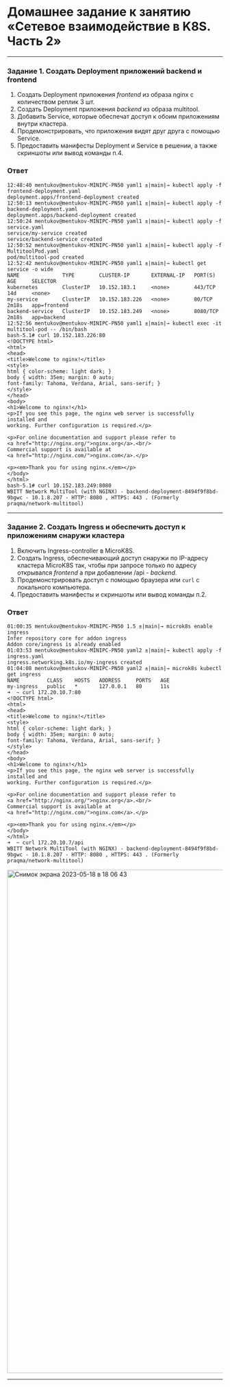 # Домашнее задание к занятию «Сетевое взаимодействие в K8S. Часть 2»

------

### Задание 1. Создать Deployment приложений backend и frontend

1. Создать Deployment приложения _frontend_ из образа nginx с количеством реплик 3 шт.
2. Создать Deployment приложения _backend_ из образа multitool. 
3. Добавить Service, которые обеспечат доступ к обоим приложениям внутри кластера. 
4. Продемонстрировать, что приложения видят друг друга с помощью Service.
5. Предоставить манифесты Deployment и Service в решении, а также скриншоты или вывод команды п.4.

### Ответ

```
12:48:40 mentukov@mentukov-MINIPC-PN50 yaml1 ±|main|→ kubectl apply -f frontend-deployment.yaml
deployment.apps/frontend-deployment created
12:50:13 mentukov@mentukov-MINIPC-PN50 yaml1 ±|main|→ kubectl apply -f backend-deployment.yaml
deployment.apps/backend-deployment created
12:50:24 mentukov@mentukov-MINIPC-PN50 yaml1 ±|main|→ kubectl apply -f service.yaml
service/my-service created
service/backend-service created
12:50:52 mentukov@mentukov-MINIPC-PN50 yaml1 ±|main|→ kubectl apply -f MultitoolPod.yaml 
pod/multitool-pod created
12:52:42 mentukov@mentukov-MINIPC-PN50 yaml1 ±|main|→ kubectl get service -o wide
NAME              TYPE        CLUSTER-IP       EXTERNAL-IP   PORT(S)    AGE     SELECTOR
kubernetes        ClusterIP   10.152.183.1     <none>        443/TCP    14d     <none>
my-service        ClusterIP   10.152.183.226   <none>        80/TCP     2m18s   app=frontend
backend-service   ClusterIP   10.152.183.249   <none>        8080/TCP   2m18s   app=backend
12:52:56 mentukov@mentukov-MINIPC-PN50 yaml1 ±|main|→ kubectl exec -it multitool-pod -- /bin/bash
bash-5.1# curl 10.152.183.226:80
<!DOCTYPE html>
<html>
<head>
<title>Welcome to nginx!</title>
<style>
html { color-scheme: light dark; }
body { width: 35em; margin: 0 auto;
font-family: Tahoma, Verdana, Arial, sans-serif; }
</style>
</head>
<body>
<h1>Welcome to nginx!</h1>
<p>If you see this page, the nginx web server is successfully installed and
working. Further configuration is required.</p>

<p>For online documentation and support please refer to
<a href="http://nginx.org/">nginx.org</a>.<br/>
Commercial support is available at
<a href="http://nginx.com/">nginx.com</a>.</p>

<p><em>Thank you for using nginx.</em></p>
</body>
</html>
bash-5.1# curl 10.152.183.249:8080
WBITT Network MultiTool (with NGINX) - backend-deployment-8494f9f8bd-9bgwc - 10.1.8.207 - HTTP: 8080 , HTTPS: 443 . (Formerly praqma/network-multitool)

```

------

### Задание 2. Создать Ingress и обеспечить доступ к приложениям снаружи кластера

1. Включить Ingress-controller в MicroK8S.
2. Создать Ingress, обеспечивающий доступ снаружи по IP-адресу кластера MicroK8S так, чтобы при запросе только по адресу открывался _frontend_ а при добавлении /api - _backend_.
3. Продемонстрировать доступ с помощью браузера или `curl` с локального компьютера.
4. Предоставить манифесты и скриншоты или вывод команды п.2.

### Ответ

```
01:00:35 mentukov@mentukov-MINIPC-PN50 1.5 ±|main|→ microk8s enable ingress
Infer repository core for addon ingress
Addon core/ingress is already enabled
01:03:53 mentukov@mentukov-MINIPC-PN50 yaml2 ±|main|→ kubectl apply -f ingress.yaml
ingress.networking.k8s.io/my-ingress created
01:04:08 mentukov@mentukov-MINIPC-PN50 yaml2 ±|main|→ microk8s kubectl get ingress
NAME         CLASS    HOSTS   ADDRESS     PORTS   AGE
my-ingress   public   *       127.0.0.1   80      11s
➜  ~ curl 172.20.10.7:80
<!DOCTYPE html>
<html>
<head>
<title>Welcome to nginx!</title>
<style>
html { color-scheme: light dark; }
body { width: 35em; margin: 0 auto;
font-family: Tahoma, Verdana, Arial, sans-serif; }
</style>
</head>
<body>
<h1>Welcome to nginx!</h1>
<p>If you see this page, the nginx web server is successfully installed and
working. Further configuration is required.</p>

<p>For online documentation and support please refer to
<a href="http://nginx.org/">nginx.org</a>.<br/>
Commercial support is available at
<a href="http://nginx.com/">nginx.com</a>.</p>

<p><em>Thank you for using nginx.</em></p>
</body>
</html>
➜  ~ curl 172.20.10.7/api
WBITT Network MultiTool (with NGINX) - backend-deployment-8494f9f8bd-9bgwc - 10.1.8.207 - HTTP: 8080 , HTTPS: 443 . (Formerly praqma/network-multitool)

```
<img width="1173" alt="Снимок экрана 2023-05-18 в 18 06 43" src="https://github.com/mentukov/devops-netology/assets/65667114/59676937-187c-4501-9de4-77858675b7d5">

------

